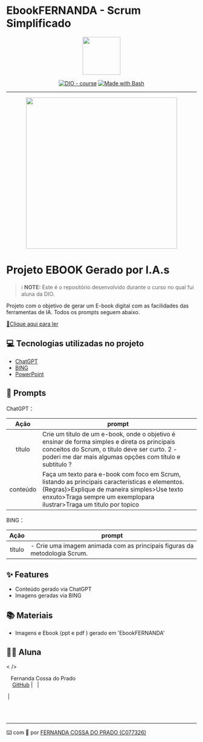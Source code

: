 # EbookFERNANDA - Scrum Simplificado
<p align="center">
    <img width="100" src=".github/capa_ebook.jpg">
</p>


<p align="center">
<a href="https://dio.me/"><img src="https://img.shields.io/badge/DIO-Course-28DA77?logo=youtube" alt="DIO - course"></a>
<a href="https://www.gnu.org/software/bash/" title="Go to Bash homepage"><img src="https://img.shields.io/badge/Prompt-Project-blue?logo=gnu-bash&amp;logoColor=white" alt="Made with Bash"></a></p>

-------


<p align="center">
<img 
    src="./assets/cover.png"
    width="400"  
/>
</p>

# Projeto EBOOK Gerado por I.A.s


 > ℹ️ **NOTE:** Este é o repositório desenvolvido durante o curso no qual fui aluna da DIO.

Projeto com o objetivo de gerar um E-book digital com as facilidades das ferramentas de IA. Todos os prompts
seguem abaixo.

<a href="https://github.com/ferdoprado/EbookFERNANDA/blob/main/EBOOK_Scrum.pdf" title="View PDF now"> 📕Clique aqui para ler</a>

## 💻 Tecnologias utilizadas no projeto

- [ChatGPT](https://chat.openai.com/) 
- [BING](https://www.bing.com/images/)
- [PowerPoint](https://www.microsoft.com/en/microsoft-365/powerpoint)

## 🧠 Prompts


ChatGPT：

|   Ação   | prompt                                                                                                                                                                                                                                                                         |
| :------: | ------------------------------------------------------------------------------------------------------------------------------------------------------------------------------------------------------------------------------------------------------------------------------ |
|  título  |  Crie um título de um e-book, onde o objetivo é ensinar de forma simples e direta os principais conceitos do Scrum, o título deve ser curto.  2 - poderi me dar mais algumas opções com título e subtitulo ?                                         |
| conteúdo | Faça um texto para e-book com foco em Scrum, listando as principais caracteristicas e elementos.{Regras}>Explique de maneira simples>Use texto enxuto>Traga sempre um exemplopara ilustrar>Traga um titulo por topico

BING：

|  Ação  | prompt                                                                                 |
| :----: | -------------------------------------------------------------------------------------- |
| título | - Crie uma imagem animada com as principais figuras da metodologia Scrum.|

## ✨ Features

- Conteúdo gerado via ChatGPT
- Imagens geradas via BING

## 📚 Materiais

- Imagens e Ebook (ppt e pdf ) gerado em 'EbookFERNANDA'


## 👨‍💻 Aluna

<p>
    <
    />
    <p>&nbsp&nbsp&nbspFernanda Cossa do Prado<br>
    &nbsp&nbsp&nbsp
    <a href="https://github.com/ferdoprado">
    GitHub</a>&nbsp;|&nbsp;
   &nbsp;|&nbsp;
    
&nbsp;|&nbsp;</p>
</p>
<br/><br/>
<p>

---

⌨️ com 💜 por [FERNANDA COSSA DO PRADO (C077326)](https://github.com/ferdoprado)
